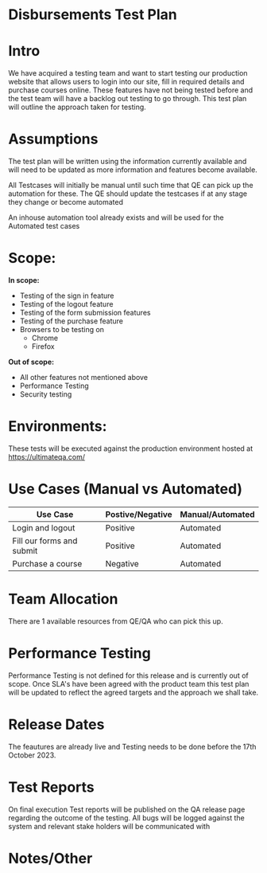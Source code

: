 # Disbursements Test Plan

# Intro

We have acquired a testing team and want to start testing our production website that allows users to login into our site, fill in required details and purchase courses online.
These features have not being tested before and the test team will have a backlog out testing to go through. This test plan will outline the approach taken for testing.

# Assumptions

The test plan will be written using the information currently available and will need to be updated as more information and features become available.

All Testcases will initially be manual until such time that QE can pick up the automation for these. The QE should update the testcases if at any stage they change or become automated

An inhouse automation tool already exists and will be used for the Automated test cases

# Scope:

**In scope:**

- Testing of the sign in feature
- Testing of the logout feature
- Testing of the form submission features
- Testing of the purchase feature
- Browsers to be testing on
  - Chrome
  - Firefox

**Out of scope:**

- All other features not mentioned above
- Performance Testing
- Security testing


# Environments:

These tests will be executed against the production environment hosted at https://ultimateqa.com/

# Use Cases (Manual vs Automated)

| Use Case                  | Postive/Negative | Manual/Automated |
|---------------------------|------------------| --- |
| Login and logout          | Positive         | Automated |
| Fill our forms and submit | Positive         | Automated |
| Purchase a course         | Negative         | Automated |

# Team Allocation

There are 1 available resources from QE/QA who can pick this up. 

# Performance Testing

Performance Testing is not defined for this release and is currently out of scope.
Once SLA's have been agreed with the product team this test plan will be updated to reflect the agreed targets and the approach we shall take.

# Release Dates

The feautures are already live and Testing needs to be done before the 17th October 2023. 

# Test Reports

On final execution Test reports will be published on the QA release page regarding the outcome of the testing.
All bugs will be logged against the system and relevant stake holders will be communicated with

# Notes/Other
